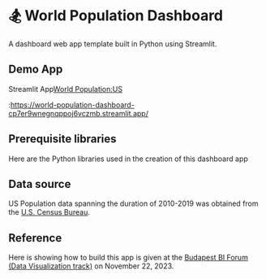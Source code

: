 # 🏂 World Population Dashboard

A dashboard web app template built in Python using Streamlit.

## Demo App

Streamlit App<a href="https://world-population-dashboard-cp7er9wnegnqppoj6vczmb.streamlit.app/">World Population:US</a> 

:https://world-population-dashboard-cp7er9wnegnqppoj6vczmb.streamlit.app/


## Prerequisite libraries
Here are the Python libraries used in the creation of this dashboard app

## Data source
US Population data spanning the duration of 2010-2019 was obtained from the [U.S. Census Bureau](https://www.census.gov/data/datasets/time-series/demo/popest/2010s-state-total.html).

## Reference
Here is showing how to build this app is given at the [Budapest BI Forum (Data Visualization track)](https://budapestbi.hu/2023/hu/en/program-data-visualization-track/) on November 22, 2023.
